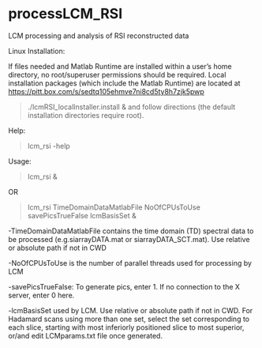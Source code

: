 # processLCM_RSI
LCM processing and analysis of RSI reconstructed data

Linux Installation:

If files needed and Matlab Runtime are installed within a user’s home directory, no root/superuser permissions should be required. Local installation packages (which include the Matlab Runtime) are located at  https://pitt.box.com/s/sedtq105ehmve7ni8cd5ty8h7zjk5pwp 

> ./lcmRSI_localInstaller.install &
and follow directions (the default installation directories require root).

Help:

> lcm_rsi -help

Usage:

> lcm_rsi &

OR 

> lcm_rsi TimeDomainDataMatlabFile NoOfCPUsToUse savePicsTrueFalse lcmBasisSet &


-TimeDomainDataMatlabFile contains the time domain (TD) spectral data to be processed (e.g.siarrayDATA.mat or siarrayDATA_SCT.mat). Use relative or absolute path if not in CWD

-NoOfCPUsToUse is the number of parallel threads used for processing by LCM

-savePicsTrueFalse: To generate pics, enter 1. If no connection to the X server, enter 0 here.

-lcmBasisSet used by LCM. Use relative or absolute path if not in CWD. For Hadamard scans using more than one set, select the set corresponding to each slice, starting with most inferiorly positioned slice to most superior, or/and edit LCMparams.txt file once generated.
